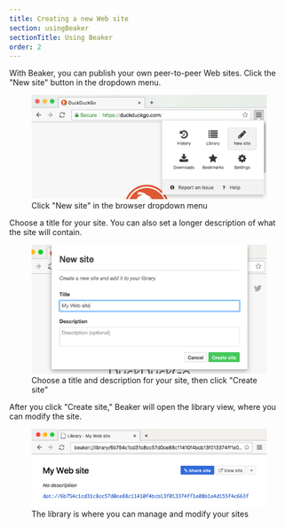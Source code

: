 ```yaml
---
title: Creating a new Web site
section: usingBeaker
sectionTitle: Using Beaker
order: 2
---
```


With Beaker, you can publish your own peer-to-peer Web sites. Click the "New site" button in the dropdown menu.

<figure>
<img src="/img/docs/tour-new-site.png">
<figcaption>Click "New site" in the browser dropdown menu</figcaption>
</figure>

Choose a title for your site. You can also set a longer description of what the site will contain.

<figure>
<img src="/img/docs/tour-set-site-info.png">
<figcaption>Choose a title and description for your site, then click "Create site"</figcaption>
</figure>

After you click "Create site," Beaker will open the library view, where you can modify the site.

<figure>
<img src="/img/docs/tour-new-site-in-library.png">
<figcaption>The library is where you can manage and modify your sites</figcaption>
</figure>